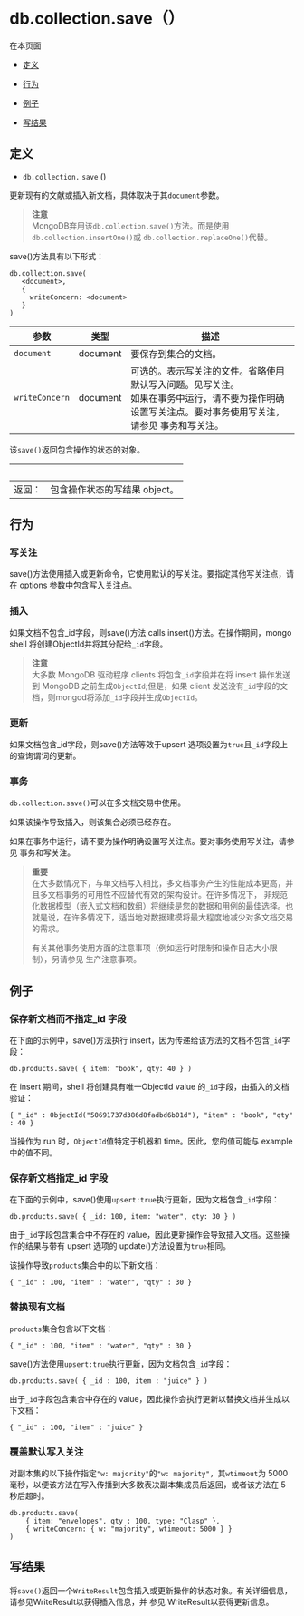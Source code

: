 # [ ](#)db.collection.save（）

[]()

在本页面

*   [定义](#definition)

*   [行为](#behaviors)

*   [例子](#examples)

*   [写结果](#writeresult)

## <span id="definition">定义</span>

*   `db.collection.`  `save` ()


更新现有的文献或插入新文档，具体取决于其`document`参数。

> **注意**<br />
> MongoDB弃用该`db.collection.save()`方法。而是使用`db.collection.insertOne()`或 `db.collection.replaceOne()`代替。

save()方法具有以下形式：

    db.collection.save(
       <document>,
       {
         writeConcern: <document>
       }
    )

| 参数           | 类型     | 描述                                                         |
| -------------- | -------- | ------------------------------------------------------------ |
| `document`     | document | 要保存到集合的文档。                                         |
| `writeConcern` | document | 可选的。表示写关注的文件。省略使用默认写入问题。见写关注。 <br/>如果在事务中运行，请不要为操作明确设置写关注点。要对事务使用写关注，请参见 事务和写关注。 |

该`save()`返回包含操作的状态的对象。

| <br /> |                               |
| ------ | ----------------------------- |
| 返回： | 包含操作状态的写结果 object。 |

## <span id="behaviors">行为</span>

### 写关注

save()方法使用插入或更新命令，它使用默认的写关注。要指定其他写关注点，请在 options 参数中包含写入关注点。

### 插入

如果文档不包含\_id字段，则save()方法 calls insert()方法。在操作期间，mongo shell 将创建ObjectId并将其分配给`_id`字段。

> **注意**<br />
> 大多数 MongoDB 驱动程序 clients 将包含`_id`字段并在将 insert 操作发送到 MongoDB 之前生成`ObjectId`;但是，如果 client 发送没有`_id`字段的文档，则mongod将添加`_id`字段并生成`ObjectId`。

### 更新

如果文档包含\_id字段，则save()方法等效于upsert 选项设置为`true`且`_id`字段上的查询谓词的更新。

### 事务

`db.collection.save()`可以在多文档交易中使用。

如果该操作导致插入，则该集合必须已经存在。

如果在事务中运行，请不要为操作明确设置写关注点。要对事务使用写关注，请参见 事务和写关注。

> **重要**<br />
> 在大多数情况下，与单文档写入相比，多文档事务产生的性能成本更高，并且多文档事务的可用性不应替代有效的架构设计。在许多情况下， 非规范化数据模型（嵌入式文档和数组）将继续是您的数据和用例的最佳选择。也就是说，在许多情况下，适当地对数据建模将最大程度地减少对多文档交易的需求。
> 
> 有关其他事务使用方面的注意事项（例如运行时限制和操作日志大小限制），另请参见 生产注意事项。

## <span id="examples">例子</span>

### 保存新文档而不指定_id 字段

在下面的示例中，save()方法执行 insert，因为传递给该方法的文档不包含`_id`字段：

```
db.products.save( { item: "book", qty: 40 } )
```

在 insert 期间，shell 将创建具有唯一ObjectId value 的`_id`字段，由插入的文档验证：

```
{ "_id" : ObjectId("50691737d386d8fadbd6b01d"), "item" : "book", "qty" : 40 }
```

当操作为 run 时，`ObjectId`值特定于机器和 time。因此，您的值可能与 example 中的值不同。

### 保存新文档指定_id 字段

在下面的示例中，save()使用`upsert:true`执行更新，因为文档包含`_id`字段：

```
db.products.save( { _id: 100, item: "water", qty: 30 } )
```

由于`_id`字段包含集合中不存在的 value，因此更新操作会导致插入文档。这些操作的结果与带有 upsert 选项的 update()方法设置为`true`相同。

该操作导致`products`集合中的以下新文档：

```
{ "_id" : 100, "item" : "water", "qty" : 30 }
```

### 替换现有文档

`products`集合包含以下文档：

```
{ "_id" : 100, "item" : "water", "qty" : 30 }
```

save()方法使用`upsert:true`执行更新，因为文档包含`_id`字段：

```
db.products.save( { _id : 100, item : "juice" } )
```

由于`_id`字段包含集合中存在的 value，因此操作会执行更新以替换文档并生成以下文档：

```
{ "_id" : 100, "item" : "juice" }
```

### 覆盖默认写入关注

对副本集的以下操作指定`"w: majority"`的`"w: majority"`，其`wtimeout`为 5000 毫秒，以便该方法在写入传播到大多数表决副本集成员后返回，或者该方法在 5 秒后超时。

```
db.products.save(
    { item: "envelopes", qty : 100, type: "Clasp" },
    { writeConcern: { w: "majority", wtimeout: 5000 } }
)
```

## <span id="writeresult">写结果</span>

将`save()`返回一个`WriteResult`包含插入或更新操作的状态对象。有关详细信息，请参见WriteResult以获得插入信息，并 参见 WriteResult以获得更新信息。

